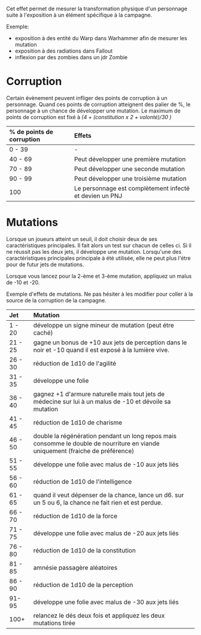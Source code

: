 Cet effet permet de mesurer la transformation physique d'un personnage suite à l'exposition à un élément spécifique à la campagne.

Exemple:
- exposition à des entité du Warp dans Warhammer afin de mesurer les mutation
- exposition à des radiations dans Fallout
- inflexion par des zombies dans un jdr Zombie

# Corruption

Certain évènement peuvent infliger des points de corruption à un personnage. Quand ces points de corruption atteignent des palier de %, le personnage à un chance de développer une mutation.
Le maximum de points de corruption est fixé à  _(4 + (constitution x 2 + volonté)/30 )_

|**% de points de corruption**|**Effets**|
| :- | :- |
|0 - 39|-|
|40 - 69|Peut développer une première mutation|
|70 - 89|Peut développer une seconde mutation|
|90 - 99|Peut développer une troisième mutation|
|100|Le personnage est complètement infecté et devien un PNJ|

# Mutations

Lorsque un joueurs atteint un seuil, il doit choisir deux de ses caractéristiques principales. Il fait alors un test sur chacun de celles ci. Si il ne réussit pas les deux jets, il développe une mutation.
Lorsqu'une des caractéristiques principales principale à été utilisée, elle ne peut plus l'étre pour de futur jets de mutations.

Lorsque vous lancez pour la 2-ème et 3-ème mutation, appliquez un malus de -10 et -20. 

Exemple d'effets de mutations. Ne pas hésiter à les modifier pour coller à la source de la corruption de la campagne.

|**Jet**|**Mutation**|
| :- | :- |
|1 - 20|développe un signe mineur de mutation (peut étre caché)|
|21 - 25|gagne un bonus de +10 aux jets de perception dans le noir et -10 quand il est exposé à la lumière vive.|
|26 - 30|réduction de 1d10 de l'agilité|
|31 - 35|développe une folie|
|36 - 40|gagnez +1 d'armure naturelle mais tout jets de médecine sur lui à un malus de -10 et dévoile sa mutation|
|41 - 45|réduction de 1d10 de charisme|
|46 - 50|double la régénération pendant un long repos mais consomme le double de nourriture en viande uniquement (fraiche de préférence)|
|51 - 55|développe une folie avec malus de -10 aux jets liés|
|56 - 60|réduction de 1d10 de l'intelligence|
|61 - 65|quand il veut dépenser de la chance, lance un d6. sur un 5 ou 6, la chance ne fait rien et est perdue.|
|66 - 70|réduction de 1d10 de la force|
|71 - 75|développe une folie avec malus de -20 aux jets liés|
|76 - 80|réduction de 1d10 de la constitution|
|81 - 85| amnésie passagère aléatoires|
|86 - 90|réduction de 1d10 de la perception|
|91-95|développe une folie avec malus de -30 aux jets liés|
|100+|relancez le dés deux fois et appliquez les deux mutations tirée|
